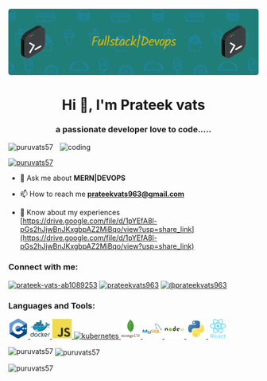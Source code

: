 ![Header](./head.png)
<h1 align="center">Hi 👋, I'm Prateek vats</h1>
<h3 align="center">a passionate developer love to code.....</h3>
<img align="right" alt="coding" width="400" src="https://camo.githubusercontent.com/cae12fddd9d6982901d82580bdf321d81fb299141098ca1c2d4891870827bf17/68747470733a2f2f6d69726f2e6d656469756d2e636f6d2f6d61782f313336302f302a37513379765349765f7430696f4a2d5a2e676966"

<p align="left"> <img src="https://komarev.com/ghpvc/?username=puruvats57&label=Profile%20views&color=0e75b6&style=flat" alt="puruvats57" /> </p>

<p align="left"> <a href="https://github.com/ryo-ma/github-profile-trophy"><img src="https://github-profile-trophy.vercel.app/?username=puruvats57" alt="puruvats57" /></a> </p>

- 💬 Ask me about **MERN|DEVOPS**

- 📫 How to reach me **prateekvats963@gmail.com**

- 📄 Know about my experiences [https://drive.google.com/file/d/1pYEfA8l-pGs2hJjwBnJKxgbpAZ2MiBqo/view?usp=share_link](https://drive.google.com/file/d/1pYEfA8l-pGs2hJjwBnJKxgbpAZ2MiBqo/view?usp=share_link)

<h3 align="left">Connect with me:</h3>
<p align="left">
<a href="https://linkedin.com/in/prateek-vats-ab1089253" target="blank"><img align="center" src="https://raw.githubusercontent.com/rahuldkjain/github-profile-readme-generator/master/src/images/icons/Social/linked-in-alt.svg" alt="prateek-vats-ab1089253" height="30" width="40" /></a>
<a href="https://www.leetcode.com/prateekvats963" target="blank"><img align="center" src="https://raw.githubusercontent.com/rahuldkjain/github-profile-readme-generator/master/src/images/icons/Social/leet-code.svg" alt="prateekvats963" height="30" width="40" /></a>
<a href="https://www.hackerearth.com/@prateekvats963" target="blank"><img align="center" src="https://raw.githubusercontent.com/rahuldkjain/github-profile-readme-generator/master/src/images/icons/Social/hackerearth.svg" alt="@prateekvats963" height="30" width="40" /></a>
</p>

<h3 align="left">Languages and Tools:</h3>
<p align="left"> <a href="https://www.w3schools.com/cpp/" target="_blank" rel="noreferrer"> <img src="https://raw.githubusercontent.com/devicons/devicon/master/icons/cplusplus/cplusplus-original.svg" alt="cplusplus" width="40" height="40"/> </a> <a href="https://www.docker.com/" target="_blank" rel="noreferrer"> <img src="https://raw.githubusercontent.com/devicons/devicon/master/icons/docker/docker-original-wordmark.svg" alt="docker" width="40" height="40"/> </a> <a href="https://developer.mozilla.org/en-US/docs/Web/JavaScript" target="_blank" rel="noreferrer"> <img src="https://raw.githubusercontent.com/devicons/devicon/master/icons/javascript/javascript-original.svg" alt="javascript" width="40" height="40"/> </a> <a href="https://kubernetes.io" target="_blank" rel="noreferrer"> <img src="https://www.vectorlogo.zone/logos/kubernetes/kubernetes-icon.svg" alt="kubernetes" width="40" height="40"/> </a> <a href="https://www.mongodb.com/" target="_blank" rel="noreferrer"> <img src="https://raw.githubusercontent.com/devicons/devicon/master/icons/mongodb/mongodb-original-wordmark.svg" alt="mongodb" width="40" height="40"/> </a> <a href="https://www.mysql.com/" target="_blank" rel="noreferrer"> <img src="https://raw.githubusercontent.com/devicons/devicon/master/icons/mysql/mysql-original-wordmark.svg" alt="mysql" width="40" height="40"/> </a> <a href="https://nodejs.org" target="_blank" rel="noreferrer"> <img src="https://raw.githubusercontent.com/devicons/devicon/master/icons/nodejs/nodejs-original-wordmark.svg" alt="nodejs" width="40" height="40"/> </a> <a href="https://www.python.org" target="_blank" rel="noreferrer"> <img src="https://raw.githubusercontent.com/devicons/devicon/master/icons/python/python-original.svg" alt="python" width="40" height="40"/> </a> <a href="https://reactjs.org/" target="_blank" rel="noreferrer"> <img src="https://raw.githubusercontent.com/devicons/devicon/master/icons/react/react-original-wordmark.svg" alt="react" width="40" height="40"/> </a> </p>

<p><img align="left" src="https://github-readme-stats.vercel.app/api/top-langs?username=puruvats57&show_icons=true&locale=en&layout=compact" alt="puruvats57" /></p>

<p>&nbsp;<img align="center" src="https://github-readme-stats.vercel.app/api?username=puruvats57&show_icons=true&locale=en" alt="puruvats57" /></p>

<p><img align="center" src="https://github-readme-streak-stats.herokuapp.com/?user=puruvats57&" alt="puruvats57" /></p>
